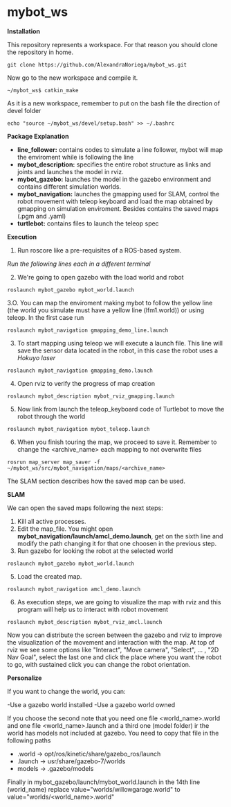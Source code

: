 # mybot_ws

**Installation**

This repository represents a workspace. For that reason you should clone the repository in home.

``
git clone https://github.com/AlexandraNoriega/mybot_ws.git
``

Now go to the new workspace and compile it.

``
~/mybot_ws$ catkin_make
``

As it is a new workspace, remember to put on the bash file the direction of devel folder

``
echo "source ~/mybot_ws/devel/setup.bash" >> ~/.bashrc
``

**Package Explanation**

- **line_follower:** contains codes to simulate a line follower, mybot will map the enviroment while is following the line
- **mybot_description:** specifies the entire robot structure as links and joints and launches the model in rviz.
- **mybot_gazebo:** launches the model in the gazebo environment and contains different simulation worlds.
- **mybot_navigation:** launches the gmapping used for SLAM, control the robot movement with teleop keyboard and load the map obtained by gmapping on simulation enviroment. Besides contains the saved maps (.pgm and .yaml)
- **turtlebot:** contains files to launch the teleop spec

**Execution**

1. Run roscore like a pre-requisites of a ROS-based system.

*Run the following lines each in a different terminal*

2. We're going to open gazebo with the load world and robot

``
roslaunch mybot_gazebo mybot_world.launch 
``

3.O. You can map the enviroment making mybot to follow the yellow line (the world you simulate must have a yellow line (lfm1.world)) or using teleop. In the first case run

``
roslaunch mybot_navigation gmapping_demo_line.launch
``

3. To start mapping using teleop we will execute a launch file. This line will save the sensor data located in the robot, in this case the robot uses a *Hokuyo laser* 

``
roslaunch mybot_navigation gmapping_demo.launch
``

4. Open rviz to verify the progress of map creation

``
roslaunch mybot_description mybot_rviz_gmapping.launch
``

5. Now link from launch the teleop_keyboard code of Turtlebot to move the robot through the world

``
roslaunch mybot_navigation mybot_teleop.launch
``

6. When you finish touring the map, we proceed to save it. Remember to change the <archive_name> each mapping to not overwrite files

``
rosrun map_server map_saver -f ~/mybot_ws/src/mybot_navigation/maps/<archive_name>
``

The SLAM section describes how the saved map can be used. 

**SLAM**

We can open the saved maps following the next steps:

1. Kill all active processes.
2. Edit the map_file. You might open **mybot_navigation/launch/amcl_demo.launch**, get on the sixth line and modify the path changing it for that one choosen in the previous step.
4. Run gazebo for looking the robot at the selected world

``
roslaunch mybot_gazebo mybot_world.launch 
``

5. Load the created map.

``
roslaunch mybot_navigation amcl_demo.launch 
``

6. As execution steps, we are going to visualize the map with rviz and this program will help us to interact with robot movement

``
roslaunch mybot_description mybot_rviz_amcl.launch
``

Now you can distribute the screen between the gazebo and rviz to improve the visualization of the movement and interaction with the map. At top of rviz we see some options like "Interact", "Move camera", "Select", ... , "2D Nav Goal", select the last one and click the place where you want the robot to go, with sustained click you can change the robot orientation.

**Personalize**

If you want to change the world, you can:

-Use a gazebo world installed 
-Use a gazebo world owned

If you choose the second note that you need one file <world_name>.world and one file <world_name>.launch and a third one (model folder) ir the world has models not included at gazebo. You need to copy that file in the following paths

- .world -> opt/ros/kinetic/share/gazebo_ros/launch
- .launch -> usr/share/gazebo-7/worlds
- models -> .gazebo/models

Finally in mybot_gazebo/launch/mybot_world.launch in the 14th line (world_name) replace value="worlds/willowgarage.world" to value="worlds/<world_name>.world"
